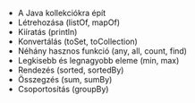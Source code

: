 - A Java kollekciókra épít
- Létrehozása (listOf, mapOf)
- Kiíratás (println)
- Konvertálás (toSet, toCollection)
- Néhány hasznos funkció (any, all, count, find)
- Legkisebb és legnagyobb eleme (min, max)
- Rendezés (sorted, sortedBy)
- Összegzés (sum, sumBy)
- Csoportosítás (groupBy)